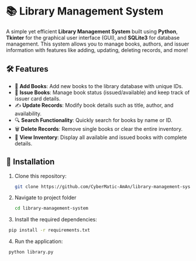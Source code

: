 # 📚 Library Management System

A simple yet efficient **Library Management System** built using **Python**, **Tkinter** for the graphical user interface (GUI), and **SQLite3** for database management. This system allows you to manage books, authors, and issuer information with features like adding, updating, deleting records, and more!

## 🛠 Features

- 📖 **Add Books**: Add new books to the library database with unique IDs.
- 👤 **Issue Books**: Manage book status (issued/available) and keep track of issuer card details.
- ✍️ **Update Records**: Modify book details such as title, author, and availability.
- 🔍 **Search Functionality**: Quickly search for books by name or ID.
- 🗑 **Delete Records**: Remove single books or clear the entire inventory.
- 📑 **View Inventory**: Display all available and issued books with complete details.

## 🚀 Installation

1. Clone this repository:

   ```bash
   git clone https://github.com/CyberMatic-AmAn/library-management-system.git

2. Navigate to project folder
   ```bash
   cd library-management-system

3. Install the required dependencies:

  ```bash
   pip install -r requirements.txt
```
4. Run the application:
  ```bash
   python library.py
```

